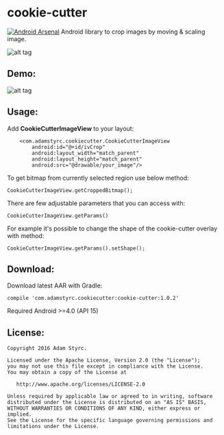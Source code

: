 # cookie-cutter
[![Android Arsenal](https://img.shields.io/badge/Android%20Arsenal-cookie--cutter-green.svg?style=true)](https://android-arsenal.com/details/1/4221)
Android library to crop images by moving &amp; scaling image.

![alt tag](https://github.com/adamstyrc/cookie-cutter/blob/master/logo.jpeg)

Demo:
--------

![alt tag](https://github.com/adamstyrc/cookie-cutter/blob/master/video.gif)


Usage:
--------

Add **CookieCutterImageView** to your layout:

```
    <com.adamstyrc.cookiecutter.CookieCutterImageView
        android:id="@+id/ivCrop"
        android:layout_width="match_parent"
        android:layout_height="match_parent"
        android:src="@drawable/your_image"/>
```

To get bitmap from currently selected region use below method:
```
CookieCutterImageView.getCroppedBitmap();
```

There are few adjustable parameters that you can access with:
```
CookieCutterImageView.getParams()
```

For example it's possible to change the shape of the cookie-cutter overlay with method:
```
CookieCutterImageView.getParams().setShape();
```

Download:
--------

Download latest AAR with Gradle:
```
compile 'com.adamstyrc.cookiecutter:cookie-cutter:1.0.2'
```

Required Android >=4.0 (API 15)

License:
--------

```
Copyright 2016 Adam Styrc.

Licensed under the Apache License, Version 2.0 (the "License");
you may not use this file except in compliance with the License.
You may obtain a copy of the License at

   http://www.apache.org/licenses/LICENSE-2.0

Unless required by applicable law or agreed to in writing, software
distributed under the License is distributed on an "AS IS" BASIS,
WITHOUT WARRANTIES OR CONDITIONS OF ANY KIND, either express or implied.
See the License for the specific language governing permissions and
limitations under the License.
```


